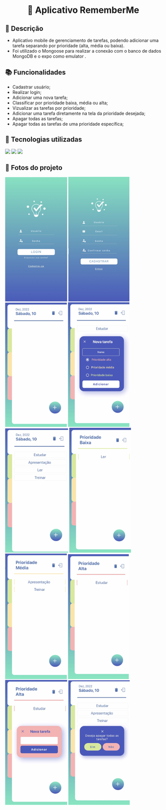
<h1 align="center"> 📱 Aplicativo RememberMe</h1>

## :memo: Descrição
* Aplicativo mobile de gerenciamento de tarefas, podendo adicionar uma tarefa separando por prioridade (alta, média ou baixa).
* Foi utilizado o Mongoose para realizar a conexão com o banco de dados MongoDB e o expo como emulator .
## :books: Funcionalidades
* Cadastrar usuário;
* Realizar login;
* Adicionar uma nova tarefa;
* Classificar por prioridade baixa, média ou alta;
* Vizualizar as tarefas por prioridade;
* Adicionar uma tarefa diretamente na tela da prioridade desejada;
* Apagar todas as tarefas;
* Apagar todas as tarefas de uma prioridade específica;

## :wrench: Tecnologias utilizadas

<div>
  <img src="https://img.shields.io/badge/React_Native-20232A?style=for-the-badge&logo=react&logoColor=61DAFB"/>
  <img src="https://img.shields.io/badge/MongoDB-4EA94B?style=for-the-badge&logo=mongodb&logoColor=white"/>
  <img src="https://img.shields.io/badge/Node.js-43853D?style=for-the-badge&logo=node.js&logoColor=white"/>
</div>


## 📸 Fotos do projeto
<div>
  <img src="fotosProjeto\telaLogin.jpg" width="200px"/>
  <img src="fotosProjeto\telaCadastro.jpg" width="197px"/>
  <img src="fotosProjeto\telaPrincipal.jpg" width="199px"/>
  <img src="fotosProjeto\modalCriarTarefa.jpg" width="198px"/>
  <img src="fotosProjeto\telaPrincipal-2.jpg" width="203px"/>
  <img src="fotosProjeto\telaPrioridadeBaixa.jpg" width="199px"/>
  <img src="fotosProjeto\telaPrioridadeMedia.jpg" width="199px"/>
  <img src="fotosProjeto\telaPrioridadeAlta.jpg" width="196px"/>
  <img src="fotosProjeto\modalCriarPrioridade.jpg" width="200px"/>
  <img src="fotosProjeto\modalApagar.jpg" width="198px"/>
</div>

